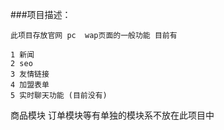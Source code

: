 ###项目描述：

````
此项目存放官网 pc  wap页面的一般功能 目前有 

1 新闻
2 seo
3 友情链接
4 加盟表单
5 实时聊天功能 (目前没有)
````
商品模块 订单模块等有单独的模块系不放在此项目中
